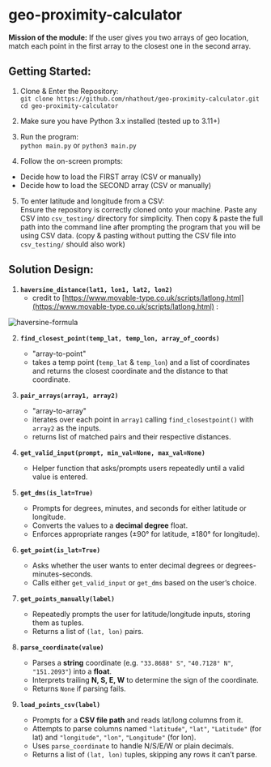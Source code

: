 # geo-proximity-calculator

**Mission of the module:**  If the user gives you two arrays of geo location, match each point in the first array to the closest one in the second array.

## Getting Started:

1. Clone & Enter the Repository:<br>
```git clone https://github.com/nhathout/geo-proximity-calculator.git```<br>
```cd geo-proximity-calculator```

2. Make sure you have Python 3.x installed (tested up to 3.11+)

3. Run the program:<br>
```python main.py``` or ```python3 main.py```

4. Follow the on-screen prompts:
 - Decide how to load the FIRST array (CSV or manually)
 - Decide how to load the SECOND array (CSV or manually)

5. To enter latitude and longitude from a CSV:<br>
Ensure the repository is correctly cloned onto your machine. Paste any CSV into ```csv_testing/``` directory for simplicity. Then copy & paste the full path into the command line after prompting the program that you will be using CSV data. (copy & pasting without putting the CSV file into ```csv_testing/``` should also work)

## Solution Design:

1. **`haversine_distance(lat1, lon1, lat2, lon2)`**
    - credit to [https://www.movable-type.co.uk/scripts/latlong.html](https://www.movable-type.co.uk/scripts/latlong.html) :

![haversine-formula](haversine.png)

2. **`find_closest_point(temp_lat, temp_lon, array_of_coords)`**
    - "array-to-point"
    - takes a temp point (```temp_lat``` & ```temp_lon```) and a list of coordinates and returns the closest coordinate and the distance to that coordinate.

3. **`pair_arrays(array1, array2)`**
    - "array-to-array"
    - iterates over each point in ```array1``` calling ```find_closestpoint()``` with ```array2``` as the inputs. 
    - returns list of matched pairs and their respective distances.

4. **`get_valid_input(prompt, min_val=None, max_val=None)`**
    - Helper function that asks/prompts users repeatedly until a valid value is entered.

5. **`get_dms(is_lat=True)`**  
   - Prompts for degrees, minutes, and seconds for either latitude or longitude.  
   - Converts the values to a **decimal degree** float.  
   - Enforces appropriate ranges (±90° for latitude, ±180° for longitude).

6. **`get_point(is_lat=True)`**  
   - Asks whether the user wants to enter decimal degrees or degrees-minutes-seconds.  
   - Calls either `get_valid_input` or `get_dms` based on the user’s choice.

7. **`get_points_manually(label)`**  
   - Repeatedly prompts the user for latitude/longitude inputs, storing them as tuples.  
   - Returns a list of `(lat, lon)` pairs.

8. **`parse_coordinate(value)`**  
   - Parses a **string** coordinate (e.g. `"33.8688° S"`, `"40.7128° N"`, `"151.2093"`) into a **float**.  
   - Interprets trailing **N, S, E, W** to determine the sign of the coordinate.  
   - Returns `None` if parsing fails.

9. **`load_points_csv(label)`**  
   - Prompts for a **CSV file path** and reads lat/long columns from it.  
   - Attempts to parse columns named `"latitude"`, `"lat"`, `"Latitude"` (for lat) and `"longitude"`, `"lon"`, `"Longitude"` (for lon).  
   - Uses `parse_coordinate` to handle N/S/E/W or plain decimals.  
   - Returns a list of `(lat, lon)` tuples, skipping any rows it can’t parse.
